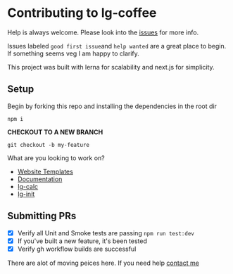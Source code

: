 # Contributing to lg-coffee

Help is always welcome. Please look into the [issues](https://github.com/hi-matbub/lg-coffee/issues) for more info.

Issues labeled `good first issue`and `help wanted` are a great place to begin. If something seems veg I am happy to clarify.

This project was built with lerna for scalability and next.js for simplicity. 

## Setup

Begin by forking this repo and installing the dependencies in the root dir 

`npm i` 

**CHECKOUT TO A NEW BRANCH**

`git checkout -b my-feature`

What are you looking to work on?

- [Website Templates](https://github.com/hi-matbub/lg-coffee/tree/main/packages/lg-init/lib/templates)
- [Documentation](https://github.com/hi-matbub/lg-coffee/tree/main/packages/lg-docs)
- [lg-calc](https://github.com/hi-matbub/lg-coffee/tree/main/packages/lg-calc)
- [lg-init](https://github.com/hi-matbub/lg-coffee/tree/main/packages/lg-init)


## Submitting PRs

- [x] Verify all Unit and Smoke tests are passing `npm run test:dev`
- [x] If you've built a new feature, it's been tested
- [x] Verify gh workflow builds are successful

There are alot of moving peices here. If you need help [contact me](mailto:6matbub@gmail.com)
